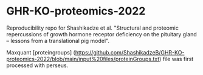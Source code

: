 # GHR-KO-proteomics-2022

Reproducibility repo for Shashikadze et al. "Structural and proteomic repercussions of growth hormone receptor deficiency on the pituitary gland – lessons from a translational pig model". 

Maxquant [proteingroups] (https://github.com/ShashikadzeB/GHR-KO-proteomics-2022/blob/main/input%20files/proteinGroups.txt) file was first processed with perseus. 
